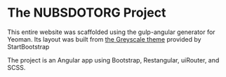 # The NUBSDOTORG Project
This entire website was scaffolded using the gulp-angular generator for Yeoman. Its layout was built from [the Greyscale theme](http://ironsummitmedia.github.io/startbootstrap-grayscale/) provided by StartBootstrap

The project is an Angular app using Bootstrap, Restangular, uiRouter, and SCSS.
